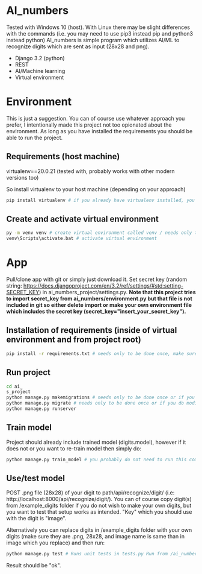 # AI_numbers

Tested with Windows 10 (host). With Linux there may be slight differences with the commands (i.e. you may need to use pip3 instead pip and python3 instead python)
AI_numbers is simple program which utilizes AI/ML to recognize digits which are sent as input (28x28 and png).

- Django 3.2 (python)
- REST
- AI/Machine learning
- Virtual environment

# Environment

This is just a suggestion. You can of course use whatever approach you prefer, I intentionally made this project not too opionated about the environment. As long as you have installed the requirements you should be able to run the project.

## Requirements (host machine)

virtualenv==20.0.21 (tested with, probably works with other modern versions too)

So install virtualenv to your host machine (depending on your approach)

```bash
pip install virtualenv # if you already have virtualenv installed, you can skip this most likely
```

## Create and activate virtual environment

```bash
py -m venv venv # create virtual environment called venv / needs only to be done once
venv\Scripts\activate.bat # activate virtual environment
```

# App

Pull/clone app with git or simply just download it.
Set secret key (random string: https://docs.djangoproject.com/en/3.2/ref/settings/#std:setting-SECRET_KEY) in ai_numbers_project/settings.py.
<b>Note that this project tries to import secret_key from ai_numbers/environment.py but that file is not included in git so either delete import or make your own environment file which includes the secret key (secret_key="insert_your_secret_key").</b>

## Installation of requirements (inside of virtual environment and from project root)

```bash
pip install -r requirements.txt # needs only to be done once, make sure you have activated your virtual environment and are inside of it.
```

## Run project

```bash
cd ai_
s_project
python manage.py makemigrations # needs only to be done once or if you do modifications to the db models
python manage.py migrate # needs only to be done once or if you do modifications to the db models
python manage.py runserver
```

## Train model

Project should already include trained model (digits.model), however if it does not or you want to re-train model then simply do:

```bash
python manage.py train_model # you probably do not need to run this command
```

## Use/test model

POST .png file (28x28) of your digit to path/api/recognize/digit/ (i.e: http://localhost:8000/api/recognize/digit/). You can of course copy digit(s) from /example_digits folder if you do not wish to make your own digits, but you want to test that setup works as intended. "Key" which you should use with the digit is "image".

Alternatively you can replace digits in /example_digits folder with your own digits (make sure they are .png, 28x28, and image name is same than in image which you replace) and then run:

```bash
python manage.py test # Runs unit tests in tests.py Run from /ai_numbers_project
```

Result should be "ok".
